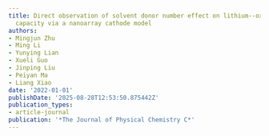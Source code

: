 ```yaml
---
title: Direct observation of solvent donor number effect on lithium--oxygen battery
  capacity via a nanoarray cathode model
authors:
- Mingjun Zhu
- Ming Li
- Yunying Lian
- Xueli Guo
- Jinping Liu
- Peiyan Ma
- Liang Xiao
date: '2022-01-01'
publishDate: '2025-08-28T12:53:50.875442Z'
publication_types:
- article-journal
publication: '*The Journal of Physical Chemistry C*'
---
```


